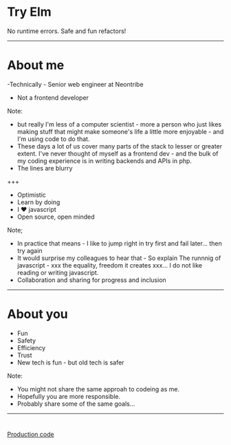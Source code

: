 # Try Elm
No runtime errors. Safe and fun refactors!

---

# About me

-Technically - Senior web engineer at Neontribe
- Not a frontend developer

Note:

- but really I'm less of a computer scientist - more a person who just likes making stuff that might make someone's life a little more enjoyable - and I'm using code to do that.  
- These days a lot of us cover many parts of the stack to lesser or greater extent. I've never thought of myself as a frontend dev - and the bulk of my coding experience is in writing backends and APIs in php.
- The lines are blurry


+++

- Optimistic
- Learn by doing
- I :heart: javascript
- Open source, open minded

Note;

- In practice that means - I like to jump right in try first and fail later... then try again
- It would surprise my colleagues to hear that - So explain The runnnig of javascript - xxx the equality, freedom it creates xxx... I do not like reading or writing javascript.
- Collaboration and sharing for progress and inclusion

---

# About you

- Fun
- Safety
- Efficiency
- Trust
- New tech is fun - but old tech is safer

Note:

- You might not share the same approah to codeing as me.
- Hopefully you are more responsible.
- Probably share some of the same goals...

---

#
[Production code](https://github.co.uk/katjam/elm-pic-story-site)
